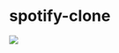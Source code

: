 # spotify-clone
<img src="https://res.cloudinary.com/dd3py8vac/image/upload/v1731223651/Document_-_Google_Chrome_11_10_2024_12_36_51_PM_dazeon.png">
